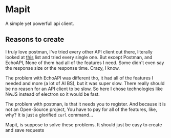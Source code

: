 # Mapit
A simple yet powerfull api client.

## Reasons to create
I truly love postman, I've tried every other API client out there, literally looked at [this](https://github.com/stepci/awesome-api-clients) list and tried every single one.
<CR>
But except Postman, and EchoAPI, None of them had all of the features I need. Some didn't even say the response size or
the response time. Crazy, I know.

The problem with EchoAPI was different tho, it had all of the features I needed and more (a lot of AI BS), but it was
super slow. There really should be no reason for an API client to be slow. 
<CR>
So here I chose technologies like NwJS instead of electron so it would be fast.

The problem with postman, is that it needs you to register. And because it is not an Open-Source project, You have to
pay for all of the features, like, why? It is just a glorified `curl` command...



Mapit, is suppose to solve these problems.
It should just be easy to create and save requests

